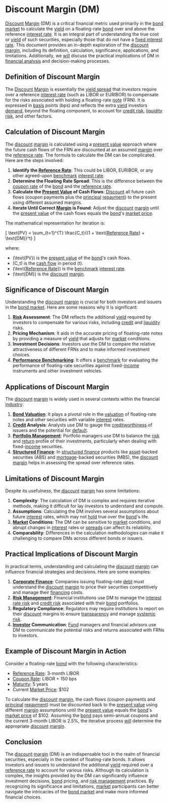 # Discount Margin (DM)

[Discount](../d/discount.md) [Margin](../m/margin.md) (DM) is a critical financial metric used primarily in the [bond market](../b/bond_market.md) to calculate the [yield](../y/yield.md) on a floating-rate [bond](../b/bond.md) over and above the reference [interest rate](../i/interest_rate.md). It is an integral part of understanding the true cost or [yield](../y/yield.md) of such securities, especially those that do not have a [fixed interest rate](../f/fixed_interest_rate.md). This document provides an in-depth exploration of the [discount](../d/discount.md) [margin](../m/margin.md), including its definition, calculation, significance, applications, and limitations. Additionally, we [will](../w/will.md) discuss the practical implications of DM in [financial analysis](../f/financial_analysis.md) and decision-making processes.

## Definition of Discount Margin

The [Discount](../d/discount.md) [Margin](../m/margin.md) is essentially the [yield spread](../y/yield_spread.md) that investors require over a reference [interest rate](../i/interest_rate.md) (such as LIBOR or EURIBOR) to compensate for the risks associated with holding a floating-rate [note](../n/note.md) (FRN). It is expressed in [basis](../b/basis.md) points (bps) and reflects the extra [yield](../y/yield.md) investors [demand](../d/demand.md), beyond the floating component, to account for [credit risk](../c/credit_risk.md), [liquidity risk](../l/liquidity_risk.md), and other factors.

## Calculation of Discount Margin

The [discount](../d/discount.md) [margin](../m/margin.md) is calculated using a [present value](../p/present_value.md) approach where the future cash flows of the FRN are discounted at an assumed [margin](../m/margin.md) over the [reference rate](../r/reference_rate.md). The formula to calculate the DM can be complicated. Here are the steps involved:

1. **Identify the [Reference Rate](../r/reference_rate.md)**: This could be LIBOR, EURIBOR, or any other agreed-upon [benchmark](../b/benchmark.md) [interest rate](../i/interest_rate.md).
2. **Determine the Floating Rate Spread**: This is the difference between the [coupon rate](../c/coupon_rate.md) of the [bond](../b/bond.md) and the [reference rate](../r/reference_rate.md).
3. **Calculate the [Present Value](../p/present_value.md) of Cash Flows**: [Discount](../d/discount.md) all future cash flows (coupon payments plus the [principal](../p/principal.md) [repayment](../r/repayment.md)) to the present using different assumed margins.
4. **Iterate Until Correct [Margin](../m/margin.md) is Found**: Adjust the [discount](../d/discount.md) [margin](../m/margin.md) until the [present value](../p/present_value.md) of the cash flows equals the [bond](../b/bond.md)'s [market price](../m/market_price.md).

The mathematical representation for iteration is:

\[ \text{PV} = \sum_{t=1}^{T} \frac{C_t}{(1 + \text{[Reference Rate](../r/reference_rate.md)} + \text{DM})^t} \]

where:
- \(\text{PV}\) is the [present value](../p/present_value.md) of the [bond](../b/bond.md)'s cash flows.
- \(C_t\) is the [cash flow](../c/cash_flow.md) in period \(t\).
- \(\text{[Reference Rate](../r/reference_rate.md)}\) is the [benchmark](../b/benchmark.md) [interest rate](../i/interest_rate.md).
- \(\text{DM}\) is the [discount](../d/discount.md) [margin](../m/margin.md).

## Significance of Discount Margin

Understanding the [discount](../d/discount.md) [margin](../m/margin.md) is crucial for both investors and issuers in the [bond market](../b/bond_market.md). Here are some reasons why it is significant:

1. **[Risk](../r/risk.md) Assessment**: The DM reflects the additional [yield](../y/yield.md) required by investors to compensate for various risks, including [credit](../c/credit.md) and [liquidity](../l/liquidity.md) risks.
2. **Pricing Mechanism**: It aids in the accurate pricing of floating-rate notes by providing a measure of [yield](../y/yield.md) that adjusts for [market](../m/market.md) conditions.
3. **Investment Decisions**: Investors use the DM to compare the relative attractiveness of different FRNs and to make informed investment choices.
4. **[Performance Benchmarking](../p/performance_benchmarking.md)**: It offers a [benchmark](../b/benchmark.md) for evaluating the performance of floating-rate securities against fixed-[income](../i/income.md) instruments and other investment vehicles.

## Applications of Discount Margin

The [discount](../d/discount.md) [margin](../m/margin.md) is widely used in several contexts within the financial [industry](../i/industry.md):

1. **[Bond Valuation](../b/bond_valuation.md)**: It plays a pivotal role in the [valuation](../v/valuation.md) of floating-rate notes and other securities with variable [interest](../i/interest.md) rates.
2. **[Credit](../c/credit.md) Analysis**: Analysts use DM to gauge the [creditworthiness](../c/creditworthiness.md) of issuers and the potential for [default](../d/default.md).
3. **[Portfolio Management](../p/par.md)**: Portfolio managers use DM to balance the [risk](../r/risk.md) and [return](../r/return.md) profile of their investments, particularly when dealing with fixed-[income](../i/income.md) securities.
4. **[Structured Finance](../s/structured_finance.md)**: In [structured finance](../s/structured_finance.md) products like [asset](../a/asset.md)-backed securities (ABS) and [mortgage](../m/mortgage.md)-backed securities (MBS), the [discount](../d/discount.md) [margin](../m/margin.md) helps in assessing the spread over reference rates.

## Limitations of Discount Margin

Despite its usefulness, the [discount](../d/discount.md) [margin](../m/margin.md) has some limitations:

1. **Complexity**: The calculation of DM is complex and requires iterative methods, making it difficult for lay investors to understand and compute.
2. **Assumptions**: Calculating the DM involves several assumptions about future [interest](../i/interest.md) rates, which may not [hold](../h/hold.md) true over the [bond](../b/bond.md)'s life.
3. **[Market](../m/market.md) Conditions**: The DM can be sensitive to [market](../m/market.md) conditions, and abrupt changes in [interest](../i/interest.md) rates or [spreads](../s/spreads.md) can affect its reliability.
4. **Comparability**: Differences in the calculation methodologies can make it challenging to compare DMs across different bonds or issuers.

## Practical Implications of Discount Margin

In practical terms, understanding and calculating the [discount](../d/discount.md) [margin](../m/margin.md) can influence financial strategies and decisions. Here are some examples:

1. **[Corporate Finance](../c/corporate_finance.md)**: Companies issuing floating-rate [debt](../d/debt.md) must understand the [discount](../d/discount.md) [margin](../m/margin.md) to price their securities competitively and manage their [financing](../f/financing.md) costs.
2. **[Risk Management](../r/risk_management.md)**: Financial institutions use DM to manage the [interest rate risk](../i/interest_rate_risk.md) and [credit risk](../c/credit_risk.md) associated with their [bond](../b/bond.md) portfolios.
3. **Regulatory Compliance**: Regulators may require institutions to report on their [discount](../d/discount.md) margins to ensure [transparency](../t/transparency.md) and manage [systemic risk](../s/systemic_risk.md).
4. **[Investor](../i/investor.md) Communication**: [Fund](../f/fund.md) managers and financial advisors use DM to communicate the potential risks and returns associated with FRNs to investors.

## Example of Discount Margin in Action

Consider a floating-rate [bond](../b/bond.md) with the following characteristics:
- [Reference Rate](../r/reference_rate.md): 3-month LIBOR
- [Coupon Rate](../c/coupon_rate.md): LIBOR + 150 bps
- [Maturity](../m/maturity.md): 5 years
- Current [Market Price](../m/market_price.md): $102

To calculate the [discount](../d/discount.md) [margin](../m/margin.md), the cash flows (coupon payments and [principal](../p/principal.md) [repayment](../r/repayment.md)) must be discounted back to the [present value](../p/present_value.md) using different [margin](../m/margin.md) assumptions until the [present value](../p/present_value.md) equals the [bond](../b/bond.md)'s [market price](../m/market_price.md) of $102. Assuming the [bond](../b/bond.md) pays semi-annual coupons and the current 3-month LIBOR is 2.5%, the iterative process [will](../w/will.md) determine the appropriate [discount](../d/discount.md) [margin](../m/margin.md).

## Conclusion

The [discount](../d/discount.md) [margin](../m/margin.md) (DM) is an indispensable tool in the realm of financial securities, especially in the context of floating-rate bonds. It allows investors and issuers to understand the additional [yield](../y/yield.md) required over a [reference rate](../r/reference_rate.md) to account for various risks. Although its calculation is complex, the insights provided by the DM can significantly influence investment decisions, [bond](../b/bond.md) pricing, and [risk management](../r/risk_management.md) practices. By recognizing its significance and limitations, [market](../m/market.md) participants can better navigate the intricacies of the [bond market](../b/bond_market.md) and make more informed financial choices.